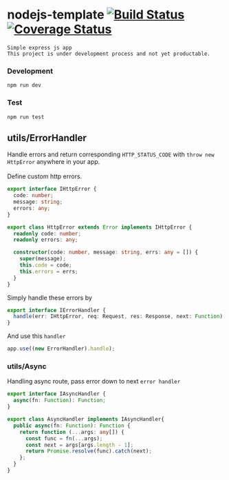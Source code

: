 # nodejs-template [![Build Status](https://travis-ci.org/luanphandinh/nodejs-app.svg?branch=master)](https://travis-ci.org/luanphandinh/nodejs-app) [![Coverage Status](https://coveralls.io/repos/github/luanphandinh/nodejs-app/badge.svg?branch=master)](https://coveralls.io/github/luanphandinh/nodejs-app?branch=master)
```
Simple express js app
This project is under development process and not yet productable.
```

### Development
```
npm run dev
```

### Test
```
npm run test
```

## utils/ErrorHandler
Handle errors and return corresponding `HTTP_STATUS_CODE` with `throw new HttpError` anywhere in your app.  
<br>
Define custom http errors.
```typescript
export interface IHttpError {
  code: number;
  message: string;
  errors: any;
}

export class HttpError extends Error implements IHttpError {
  readonly code: number;
  readonly errors: any;

  constructor(code: number, message: string, errs: any = []) {
    super(message);
    this.code = code;
    this.errors = errs;
  }
}

```

Simply handle these errors by 
```typescript
export interface IErrorHandler {
  handle(err: IHttpError, req: Request, res: Response, next: Function): Response;
}
```

And use this `handler`
```typescript
app.use((new ErrorHandler).handle);
```
### utils/Async
Handling async route, pass error down to next `error handler`
```typescript
export interface IAsyncHandler {
  async(fn: Function): Function;
}

export class AsyncHandler implements IAsyncHandler{
  public async(fn: Function): Function {
    return function (...args: any[]) {
      const func = fn(...args);
      const next = args[args.length - 1];
      return Promise.resolve(func).catch(next);
    };
  }
}
```
